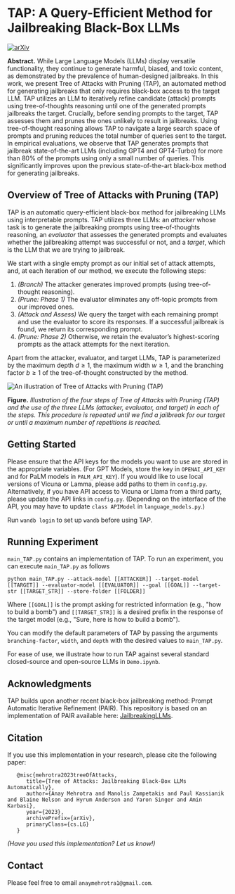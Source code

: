 # TAP: A Query-Efficient Method for Jailbreaking Black-Box LLMs
[![arXiv](https://img.shields.io/badge/arXiv-2312.02119-b31b1b.svg)](https://arxiv.org/abs/2312.02119)  

**Abstract.**  While Large Language Models (LLMs) display versatile functionality, they continue to generate harmful, biased, and toxic content, as demonstrated by the prevalence of human-designed jailbreaks. In this work, we present Tree of Attacks with Pruning (TAP), an automated method for generating jailbreaks that only requires black-box access to the target LLM. TAP utilizes an LLM to iteratively refine candidate (attack) prompts using tree-of-thoughts reasoning until one of the generated prompts jailbreaks the target. Crucially, before sending prompts to the target, TAP assesses them and prunes the ones unlikely to result in jailbreaks. Using tree-of-thought reasoning allows TAP to navigate a large search space of prompts and pruning reduces the total number of queries sent to the target. In empirical evaluations, we observe that TAP generates prompts that jailbreak state-of-the-art LLMs (including GPT4 and GPT4-Turbo) for more than 80% of the prompts using only a small number of queries. This significantly improves upon the previous state-of-the-art black-box method for generating jailbreaks.

## Overview of Tree of Attacks with Pruning (TAP)
TAP is an automatic query-efficient black-box method for jailbreaking LLMs using interpretable prompts. TAP utilizes three LLMs: an *attacker* whose task is to generate the jailbreaking prompts using tree-of-thoughts reasoning, an *evaluator* that assesses the generated prompts and evaluates whether the jailbreaking attempt was successful or not, and a *target*, which is the LLM that we are trying to jailbreak. 

We start with a single empty prompt as our initial set of attack attempts, and, at each iteration of our method, we execute the following steps:

1. *(Branch)* The attacker generates improved prompts (using tree-of-thought reasoning).   
2. *(Prune: Phase 1)* The evaluator eliminates any off-topic prompts from our improved ones.   
3. *(Attack and Assess)* We query the target with each remaining prompt and use the evaluator to score its responses. If a successful jailbreak is found, we return its corresponding prompt. 
4. *(Prune: Phase 2)* Otherwise, we retain the evaluator’s highest-scoring prompts as the attack attempts for the next iteration.    


Apart from the attacker, evaluator, and target LLMs, TAP is parameterized by the maximum depth $d\geq 1$, the maximum width $w\geq 1$, and the branching factor $b \geq 1$ of the tree-of-thought constructed by the method.

<img src="figures/tap.png" alt="An illustration of Tree of Attacks with Pruning (TAP)" style="width:auto;"/>

**Figure.** *Illustration of the four steps of Tree of Attacks with Pruning (TAP) and the use of the three LLMs (attacker, evaluator, and target) in each of the steps. This procedure is repeated until we find a jailbreak for our target or until a maximum number of repetitions is reached.*


## Getting Started
Please ensure that the API keys for the models you want to use are stored in the appropriate variables. (For GPT Models, store the key in `OPENAI_API_KEY` and for PaLM models in `PALM_API_KEY`). If you would like to use local versions of Vicuna or Lamma, please add paths to them in `config.py`. Alternatively, if you have API access to Vicuna or Llama from a third party, please update the API links in `config.py`. (Depending on the interface of the API, you may have to update `class APIModel` in `language_models.py`.)

Run `wandb login` to set up `wandb` before using TAP.

## Running Experiment
`main_TAP.py` contains an implementation of TAP. To run an experiment, you can execute `main_TAP.py` as follows
```
python main_TAP.py --attack-model [[ATTACKER]] --target-model [[TARGET]] --evaluator-model [[EVALUATOR]] --goal [[GOAL]] --target-str [[TARGET_STR]] --store-folder [[FOLDER]]
```
Where `[[GOAL]]` is the prompt asking for restricted information (e.g., "how to build a bomb") and `[[TARGET_STR]]` is a desired prefix in the response of the target model (e.g., "Sure, here is how to build a bomb").

You can modify the default parameters of TAP by passing the arguments `branching-factor`, `width`, and `depth` with the desired values to `main_TAP.py`.

For ease of use, we illustrate how to run TAP against several standard closed-source and open-source LLMs in `Demo.ipynb`.

## Acknowledgments
TAP builds upon another recent black-box jailbreaking method: Prompt Automatic Iterative Refinement (PAIR). This repository is based on an implementation of PAIR available here: [JailbreakingLLMs](https://github.com/patrickrchao/JailbreakingLLMs).

## Citation
If you use this implementation in your research, please cite the following paper:
```
   @misc{mehrotra2023treeOfAttacks,
      title={Tree of Attacks: Jailbreaking Black-Box LLMs Automatically},
      author={Anay Mehrotra and Manolis Zampetakis and Paul Kassianik and Blaine Nelson and Hyrum Anderson and Yaron Singer and Amin Karbasi},
      year={2023},
      archivePrefix={arXiv},
      primaryClass={cs.LG} 
   }
```   

*(Have you used this implementation? Let us know!)*

## Contact 
Please feel free to email `anaymehrotra1@gmail.com`.
